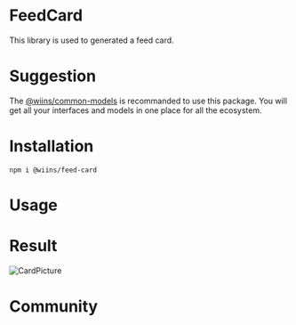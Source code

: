 # FeedCard

This library is used to generated a feed card.

# Suggestion 

The [@wiins/common-models](https://www.npmjs.com/package/@wiins/common-models) is recommanded to use this package. You will get all your interfaces and models in one place for all the ecosystem.


# Installation

```
npm i @wiins/feed-card
```

# Usage

# Result
![CardPicture](https://bafybeicdn6zse3ipuqiqqoddpvumxuor7kljk6zl3cswesmrkdfdbn7c3a.ipfs.dweb.link/Screen%20Shot%202022-05-26%20at%209.39.04%20pm.png)

# Community